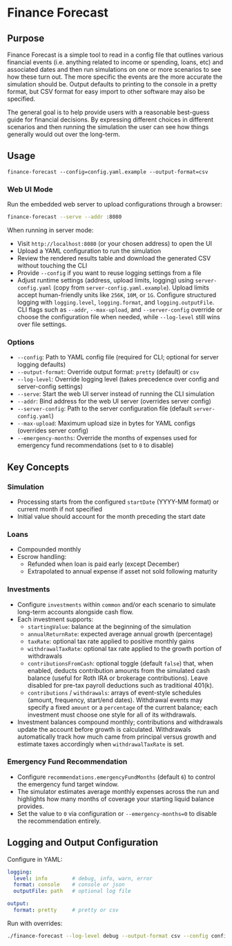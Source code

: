 # Finance Forecast

## Purpose

Finance Forecast is a simple tool to read in a config file that outlines various financial events (i.e. anything related to income or spending, loans, etc) and associated dates and then run simulations on one or more scenarios to see how these turn out. The more specific the events are the more accurate the simulation should be. Output defaults to printing to the console in a pretty format, but CSV format for easy import to other software may also be specified.

The general goal is to help provide users with a reasonable best-guess guide for financial decisions. By expressing different choices in different scenarios and then running the simulation the user can see how things generally would out over the long-term.

## Usage

```
finance-forecast --config=config.yaml.example --output-format=csv
```

### Web UI Mode

Run the embedded web server to upload configurations through a browser:

```bash
finance-forecast --serve --addr :8080
```

When running in server mode:

- Visit `http://localhost:8080` (or your chosen address) to open the UI
- Upload a YAML configuration to run the simulation
- Review the rendered results table and download the generated CSV without touching the CLI
- Provide `--config` if you want to reuse logging settings from a file
- Adjust runtime settings (address, upload limits, logging) using `server-config.yaml` (copy from `server-config.yaml.example`). Upload limits accept human-friendly units like `256K`, `10M`, or `1G`. Configure structured logging with `logging.level`, `logging.format`, and `logging.outputFile`. CLI flags such as `--addr`, `--max-upload`, and `--server-config` override or choose the configuration file when needed, while `--log-level` still wins over file settings.

### Options
- `--config`: Path to YAML config file (required for CLI; optional for server logging defaults)
- `--output-format`: Override output format: `pretty` (default) or `csv`
- `--log-level`: Override logging level (takes precedence over config and server-config settings)
- `--serve`: Start the web UI server instead of running the CLI simulation
- `--addr`: Bind address for the web UI server (overrides server config)
- `--server-config`: Path to the server configuration file (default `server-config.yaml`)
- `--max-upload`: Maximum upload size in bytes for YAML configs (overrides server config)
- `--emergency-months`: Override the months of expenses used for emergency fund recommendations (set to `0` to disable)

## Key Concepts

### Simulation
- Processing starts from the configured `startDate` (YYYY-MM format) or current month if not specified
- Initial value should account for the month preceding the start date

### Loans
- Compounded monthly
- Escrow handling:
  - Refunded when loan is paid early (except December)
  - Extrapolated to annual expense if asset not sold following maturity

### Investments
- Configure `investments` within `common` and/or each scenario to simulate long-term accounts alongside cash flow.
- Each investment supports:
  - `startingValue`: balance at the beginning of the simulation
  - `annualReturnRate`: expected average annual growth (percentage)
  - `taxRate`: optional tax rate applied to positive monthly gains
  - `withdrawalTaxRate`: optional tax rate applied to the growth portion of withdrawals
  - `contributionsFromCash`: optional toggle (default `false`) that, when enabled, deducts contribution amounts from the simulated cash balance (useful for Roth IRA or brokerage contributions). Leave disabled for pre-tax payroll deductions such as traditional 401(k).
  - `contributions` / `withdrawals`: arrays of event-style schedules (amount, frequency, start/end dates). Withdrawal events may specify a fixed `amount` or a `percentage` of the current balance; each investment must choose one style for all of its withdrawals.
- Investment balances compound monthly; contributions and withdrawals update the account before growth is calculated. Withdrawals automatically track how much came from principal versus growth and estimate taxes accordingly when `withdrawalTaxRate` is set.

### Emergency Fund Recommendation
- Configure `recommendations.emergencyFundMonths` (default `6`) to control the emergency fund target window.
- The simulator estimates average monthly expenses across the run and highlights how many months of coverage your starting liquid balance provides.
- Set the value to `0` via configuration or `--emergency-months=0` to disable the recommendation entirely.

## Logging and Output Configuration

Configure in YAML:
```yaml
logging:
  level: info        # debug, info, warn, error
  format: console    # console or json
  outputFile: path   # optional log file

output:
  format: pretty     # pretty or csv
```

Run with overrides:
```bash
./finance-forecast --log-level debug --output-format csv --config config.yaml
```
